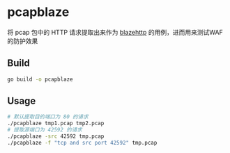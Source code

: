 # pcapblaze

将 pcap 包中的 HTTP 请求提取出来作为 [blazehttp](https://github.com/chaitin/blazehttp) 的用例，进而用来测试WAF的防护效果

## Build

```bash
go build -o pcapblaze
```

## Usage

```bash
# 默认提取目的端口为 80 的请求
./pcapblaze tmp1.pcap tmp2.pcap
# 提取源端口为 42592 的请求
./pcapblaze -src 42592 tmp.pcap
./pcapblaze -f "tcp and src port 42592" tmp.pcap
```

